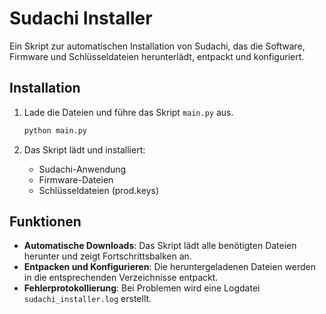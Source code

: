 
# Sudachi Installer

Ein Skript zur automatischen Installation von Sudachi, das die Software, Firmware und Schlüsseldateien herunterlädt, entpackt und konfiguriert.

## Installation

1. Lade die Dateien und führe das Skript `main.py` aus.
   
   ```python
   python main.py
   ```

2. Das Skript lädt und installiert:
   - Sudachi-Anwendung
   - Firmware-Dateien
   - Schlüsseldateien (prod.keys)

## Funktionen

- **Automatische Downloads**: Das Skript lädt alle benötigten Dateien herunter und zeigt Fortschrittsbalken an.
- **Entpacken und Konfigurieren**: Die heruntergeladenen Dateien werden in die entsprechenden Verzeichnisse entpackt.
- **Fehlerprotokollierung**: Bei Problemen wird eine Logdatei `sudachi_installer.log` erstellt.


